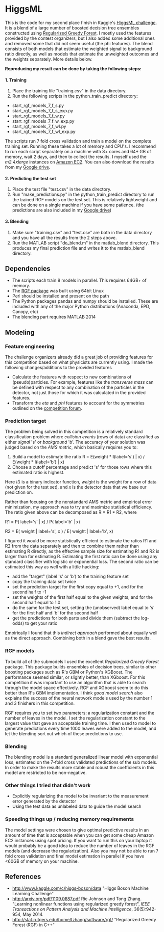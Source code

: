 HiggsML
=======

This is the code for my second place finish in Kaggle's [HiggsML challenge](http://www.kaggle.com/c/higgs-boson). It is a blend of a large number of boosted decision tree ensembles constructed using [Regularized Greedy Forest](http://arxiv.org/pdf/1109.0887.pdf). I mostly used the features provided by the contest organizers, but I also added some additional ones and removed some that did not seem useful (the phi features). The blend consists of both models that estimate the weighted signal to background ratio directly, as well as models that estimate the unweighted outcomes and the weights separately. More details below. 

**Reproducing my result can be done by taking the following steps:**

#### 1. Training

1. Place the training file "training.csv" in the data directory.
2. Run the following scripts in the python_train_predict directory:
  * start_rgf_models_7_f_s.py
  * start_rgf_models_7_f_s_exp.py
  * start_rgf_models_7_f_w.py
  * start_rgf_models_7_f_w_exp.py
  * start_rgf_models_7_f_wl.py
  * start_rgf_models_7_f_wl_exp.py

The scripts run 7 fold cross validation and train a model on the complete training set. Running these takes a lot of memory and CPU's. I recommend to run each script separately on a machine with 8+ cores and 64+ GB of memory, wait 2 days, and then to collect the results. I myself used the *m2.4xlarge* instances on [Amazon EC2](http://aws.amazon.com/ec2/). You can also download the results from my [Google drive](https://drive.google.com/file/d/0B4Zly9eEgwFsbUx5cm15UHpJZTg/edit?usp=sharing).

#### 2. Predicting the test set
  
1. Place the test file "test.csv" in the data directory.
2. Run "make_predictions.py" in the python_train_predict directory to run the trained RGF models on the test set. This is relatively lightweight and can be done on a single machine if you have some patience. (the predictions are also included in my [Google drive](https://drive.google.com/file/d/0B4Zly9eEgwFsbUx5cm15UHpJZTg/edit?usp=sharing))

#### 3. Blending

1. Make sure "training.csv" and "test.csv" are both in the data directory and you have all the results from the 2 steps above.
2. Run the MATLAB script "do_blend.m" in the matlab_blend directory. This produces my final prediction file and writes it to the matlab_blend directory.

## Dependencies
* The scripts each train 8 models in parallel. This requires 64GB+ of memory.
* The [RGF package](http://stat.rutgers.edu/home/tzhang/software/rgf/) was built using 64bit Linux
* Perl should be installed and present on the path
* The Python packages pandas and numpy should be installed. These are included with any of the major Python distributions (Anaconda, EPD, Canopy, etc)
* The blending part requires MATLAB 2014

## Modeling

### Feature engineering
The challenge organizers already did a great job of providing features for this competition based on what physicists are currently using. I made the following changes/additions to the provided features

* Calculate the features with respect to new combinations of (pseudo)particles. For example, features like the *transverse mass* can be defined with respect to any combination of the particles in the detector, not just those for which it was calculated in the provided features.
* Transform the *eta* and *phi* features to account for the symmetries outlined on the [competition forum](http://www.kaggle.com/c/higgs-boson/forums/t/9576/reducing-the-feature-space).


### Prediction target
The problem being solved in this competition is a relatively standard classification problem where *collision events* (rows of data) are classified as either *signal* 's' or *background* 'b'. The accuracy of your solution was judged based on the *AMS metric*, which basically requires you to:

1. Build a model to estimate the ratio R = E(weight * I(label='s') | x) / E(weight * I(label='b') | x)
2. Choose a cutoff percentage and predict 's' for those rows where this estimated ratio is highest.

Here *I()* is a binary indicator function, *weight* is the weight for a row of data (not given for the test set), and *x* is the detector data that we base our prediction on.

Rather than focusing on the nonstandard AMS metric and empirical error minimization, my approach was to try and maximize statistical efficiency. The ratio given above can be decomposed as R = R1 * R2, where

R1 = P( label='s' | x) / P( label='b' | x)

R2 = E( weight | label='s', x ) / E( weight | label='b', x)

I figured it would be more statistically efficient to estimate the ratios R1 and R2 from the data separately and then to combine them rather than estimating R directly, as the effective sample size for estimating R1 and R2 is larger than for estimating R. Estimating the first ratio can be done using any standard classifier with logistic or exponential loss. The second ratio can be estimated this way as well with a little hacking:

* add the "target" (label 's' or 'b') to the training feature set
* copy the training data set twice
* set the prediction target for the first copy equal to +1, and for the second half to -1
* set the weights of the first half equal to the given weights, and for the second half equal to 1.0
* do the same for the test set, setting the (unobserved) label equal to 's' for the first half and 'b' for the second half
* get the predictions for both parts and divide them (subtract the log-odds) to get your ratio

Empirically I found that this *indirect approach* performed about equally well as the direct approach. Combining both in a blend gave the best results.

### RGF models
To build all of the submodels I used the excellent *Regularized Greedy Forest* package. This package builds ensembles of decision trees, similar to other boosting packages such as R's GBM or Python's XGBoost. The performance seemed similar, or slightly better, than XGboost. For this competition it was important to use an algorithm that is able to search through the model space effectively. RGF and XGboost seem to do this better than R's GBM implementation. I think *good model search* also explains the success of the neural network models used by the number 1 and 3 finishers in this competition.

RGF requires you to set two parameters: a regularization constant and the number of leaves in the model. I set the regularization constant to the largest value that gave an acceptable training time. I then used to model to generate predictions every time 1000 leaves were added to the model, and let the blending sort out which of these predictions to use.

### Blending
The blending model is a standard generalized linear model with exponential loss, estimated on the 7-fold cross validated predictions of the sub models. In order to make the results more stable and robust the coefficients in this model are restricted to be non-negative.

### Other things I tried that didn't work

* Explicitly regularizing the model to be invariant to the measurement error generated by the detector
* Using the test data as unlabeled data to guide the model search

### Speeding things up / reducing memory requirements
The model settings were chosen to give optimal predictive results in an amount of time that is acceptable when you can get some cheap Amazon EC2 instances using spot pricing. If you want to run this on your laptop it would probably be a good idea to reduce the number of leaves in the RGF models (and decrease the regularization). Also you may not be able to run 7 fold cross validation and final model estimation in parallel if you have <60GB of memory on your machine.

## References
* http://www.kaggle.com/c/higgs-boson/data "Higgs Boson Machine Learning Challenge"
* http://arxiv.org/pdf/1109.0887.pdf Rie Johnson and Tong Zhang. "Learning nonlinear functions using regularized greedy forest", *IEEE Transactions on Pattern Analysis and Machine Intelligence*, 36(5):942-954, May 2014.
* http://stat.rutgers.edu/home/tzhang/software/rgf/ "Regularized Greedy Forest (RGF) in C++"

